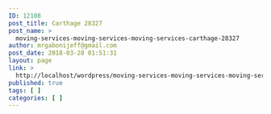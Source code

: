 ```yaml
---
ID: 12108
post_title: Carthage 28327
post_name: >
  moving-services-moving-services-moving-services-carthage-28327
author: mrgabonijeff@gmail.com
post_date: 2018-03-28 01:51:31
layout: page
link: >
  http://localhost/wordpress/moving-services-moving-services-moving-services-carthage-28327/
published: true
tags: [ ]
categories: [ ]
---
```


